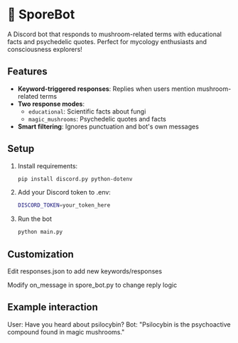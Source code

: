 # 🍄 SporeBot

A Discord bot that responds to mushroom-related terms with educational facts and psychedelic quotes. Perfect for mycology enthusiasts and consciousness explorers!

## Features
- **Keyword-triggered responses**: Replies when users mention mushroom-related terms
- **Two response modes**:
  - `educational`: Scientific facts about fungi
  - `magic_mushrooms`: Psychedelic quotes and facts
- **Smart filtering**: Ignores punctuation and bot's own messages

## Setup
1. Install requirements:
   ```bash
   pip install discord.py python-dotenv

2. Add your Discord token to .env:
   ```bash
   DISCORD_TOKEN=your_token_here

4. Run the bot
   ```bash
   python main.py

## Customization
Edit responses.json to add new keywords/responses

Modify on_message in spore_bot.py to change reply logic

## Example interaction
User: Have you heard about psilocybin?
Bot: "Psilocybin is the psychoactive compound found in magic mushrooms."
